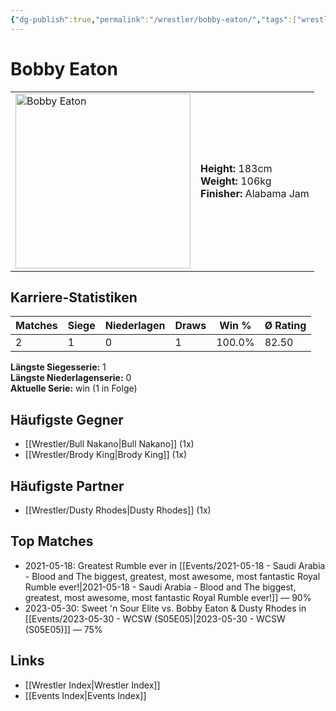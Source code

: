 ```yaml
---
{"dg-publish":true,"permalink":"/wrestler/bobby-eaton/","tags":["wrestler"],"noteIcon":"","created":"2025-08-11T09:33:17.846+02:00"}
---
```



# Bobby Eaton

<table>
<tr>
<td><img src="Bobby Eaton.png" width="280" alt="Bobby Eaton"></td>
<td>
<b>Height:</b> 183cm<br>
<b>Weight:</b> 106kg<br>
<b>Finisher:</b> Alabama Jam<br>
</td>
</tr>
</table>

## Karriere-Statistiken

| Matches | Siege | Niederlagen | Draws | Win % | Ø Rating |
|---------|-------|-------------|-------|-------|-----------|
| 2 | 1 | 0 | 1 | 100.0% | 82.50 |

**Längste Siegesserie:** 1<br>**Längste Niederlagenserie:** 0<br>**Aktuelle Serie:** win (1 in Folge)


## Häufigste Gegner
- [[Wrestler/Bull Nakano\|Bull Nakano]] (1x)
- [[Wrestler/Brody King\|Brody King]] (1x)

## Häufigste Partner
- [[Wrestler/Dusty Rhodes\|Dusty Rhodes]] (1x)

## Top Matches
- 2021-05-18: Greatest Rumble ever in [[Events/2021-05-18 - Saudi Arabia - Blood and The biggest, greatest, most awesome, most fantastic Royal Rumble ever!\|2021-05-18 - Saudi Arabia - Blood and The biggest, greatest, most awesome, most fantastic Royal Rumble ever!]] — 90%
- 2023-05-30: Sweet 'n Sour Elite vs. Bobby Eaton & Dusty Rhodes in [[Events/2023-05-30 - WCSW (S05E05)\|2023-05-30 - WCSW (S05E05)]] — 75%

## Links
- [[Wrestler Index\|Wrestler Index]]
- [[Events Index\|Events Index]]
